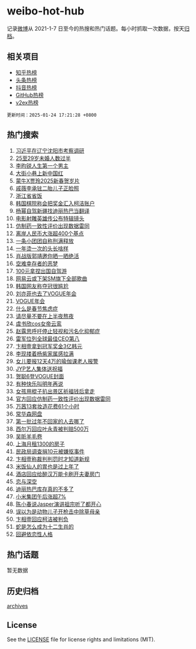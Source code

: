 # weibo-hot-hub

记录[微博](https://www.weibo.com)从 2021-1-7 日至今的热搜和热门话题。每小时抓取一次数据，按天[归档](archives)。

## 相关项目

- [知乎热榜](https://github.com/snaildev/zhihu-hot-hub)
- [头条热榜](https://github.com/snaildev/toutiao-hot-hub)
- [抖音热榜](https://github.com/snaildev/douyin-hot-hub)
- [GitHub热榜](https://github.com/snaildev/github-hot-hub)
- [v2ex热榜](https://github.com/snaildev/v2ex-hot-hub)


`更新时间：2025-01-24 17:21:28 +0800`

## 热门搜索

1. [习近平在辽宁沈阳市考察调研](https://m.weibo.cn/search?containerid=100103type%3D1%26t%3D10%26q%3D%23%E4%B9%A0%E8%BF%91%E5%B9%B3%E5%9C%A8%E8%BE%BD%E5%AE%81%E6%B2%88%E9%98%B3%E5%B8%82%E8%80%83%E5%AF%9F%E8%B0%83%E7%A0%94%23&stream_entry_id=51&isnewpage=1&extparam=seat%3D1%26stream_entry_id%3D51%26c_type%3D51%26cate%3D10103%26pos%3D0%26dgr%3D0%26q%3D%2523%25E4%25B9%25A0%25E8%25BF%2591%25E5%25B9%25B3%25E5%259C%25A8%25E8%25BE%25BD%25E5%25AE%2581%25E6%25B2%2588%25E9%2598%25B3%25E5%25B8%2582%25E8%2580%2583%25E5%25AF%259F%25E8%25B0%2583%25E7%25A0%2594%2523%26filter_type%3Drealtimehot%26display_time%3D1737710486%26pre_seqid%3D17377104865520113696935)
1. [25至29岁未婚人数过半](https://m.weibo.cn/search?containerid=100103type%3D1%26t%3D10%26q%3D%2325%E8%87%B329%E5%B2%81%E6%9C%AA%E5%A9%9A%E4%BA%BA%E6%95%B0%E8%BF%87%E5%8D%8A%23&stream_entry_id=31&isnewpage=1&extparam=seat%3D1%26c_type%3D31%26band_rank%3D1%26pos%3D0%26dgr%3D0%26stream_entry_id%3D31%26realpos%3D1%26flag%3D1%26lcate%3D5001%26cate%3D5001%26q%3D%252325%25E8%2587%25B329%25E5%25B2%2581%25E6%259C%25AA%25E5%25A9%259A%25E4%25BA%25BA%25E6%2595%25B0%25E8%25BF%2587%25E5%258D%258A%2523%26filter_type%3Drealtimehot%26display_time%3D1737710486%26pre_seqid%3D17377104865520113696935)
1. [李昀锐人生第一个男主](https://m.weibo.cn/search?containerid=100103type%3D1%26t%3D10%26q%3D%23%E6%9D%8E%E6%98%80%E9%94%90%E4%BA%BA%E7%94%9F%E7%AC%AC%E4%B8%80%E4%B8%AA%E7%94%B7%E4%B8%BB%23&stream_entry_id=31&isnewpage=1&extparam=seat%3D1%26c_type%3D31%26band_rank%3D2%26pos%3D1%26dgr%3D0%26stream_entry_id%3D31%26realpos%3D2%26flag%3D1%26lcate%3D5001%26cate%3D5001%26q%3D%2523%25E6%259D%258E%25E6%2598%2580%25E9%2594%2590%25E4%25BA%25BA%25E7%2594%259F%25E7%25AC%25AC%25E4%25B8%2580%25E4%25B8%25AA%25E7%2594%25B7%25E4%25B8%25BB%2523%26filter_type%3Drealtimehot%26display_time%3D1737710486%26pre_seqid%3D17377104865520113696935)
1. [大街小巷上新中国红](https://m.weibo.cn/search?containerid=100103type%3D1%26t%3D10%26q%3D%23%E5%A4%A7%E8%A1%97%E5%B0%8F%E5%B7%B7%E4%B8%8A%E6%96%B0%E4%B8%AD%E5%9B%BD%E7%BA%A2%23&stream_entry_id=31&isnewpage=1&extparam=seat%3D1%26c_type%3D31%26band_rank%3D3%26pos%3D2%26dgr%3D0%26stream_entry_id%3D31%26realpos%3D3%26flag%3D1%26lcate%3D5001%26cate%3D5001%26q%3D%2523%25E5%25A4%25A7%25E8%25A1%2597%25E5%25B0%258F%25E5%25B7%25B7%25E4%25B8%258A%25E6%2596%25B0%25E4%25B8%25AD%25E5%259B%25BD%25E7%25BA%25A2%2523%26filter_type%3Drealtimehot%26display_time%3D1737710486%26pre_seqid%3D17377104865520113696935)
1. [蒙牛X贾玲2025新春贺岁片](https://m.weibo.cn/search?containerid=100103type%3D1%26t%3D10%26q%3D%23%E8%92%99%E7%89%9BX%E8%B4%BE%E7%8E%B22025%E6%96%B0%E6%98%A5%E8%B4%BA%E5%B2%81%E7%89%87%23&stream_entry_id=31&isnewpage=1&extparam=seat%3D1%26c_type%3D31%26topic_ad%3D1%26band_rank%3D4%26pos%3D3%26dgr%3D0%26is_ad_pos%3D1%26stream_entry_id%3D31%26filter_type%3Drealtimehot%26q%3D%2523%25E8%2592%2599%25E7%2589%259BX%25E8%25B4%25BE%25E7%258E%25B22025%25E6%2596%25B0%25E6%2598%25A5%25E8%25B4%25BA%25E5%25B2%2581%25E7%2589%2587%2523%26cate%3D5001%26adid%3D273706%26lcate%3D5001%26display_time%3D1737710486%26pre_seqid%3D17377104865520113696935)
1. [戚薇李承铉二胎儿子正脸照](https://m.weibo.cn/search?containerid=100103type%3D1%26t%3D10%26q%3D%23%E6%88%9A%E8%96%87%E6%9D%8E%E6%89%BF%E9%93%89%E4%BA%8C%E8%83%8E%E5%84%BF%E5%AD%90%E6%AD%A3%E8%84%B8%E7%85%A7%23&stream_entry_id=31&isnewpage=1&extparam=seat%3D1%26c_type%3D31%26band_rank%3D4%26pos%3D4%26dgr%3D0%26stream_entry_id%3D31%26realpos%3D4%26flag%3D2%26lcate%3D5001%26cate%3D5001%26q%3D%2523%25E6%2588%259A%25E8%2596%2587%25E6%259D%258E%25E6%2589%25BF%25E9%2593%2589%25E4%25BA%258C%25E8%2583%258E%25E5%2584%25BF%25E5%25AD%2590%25E6%25AD%25A3%25E8%2584%25B8%25E7%2585%25A7%2523%26filter_type%3Drealtimehot%26display_time%3D1737710486%26pre_seqid%3D17377104865520113696935)
1. [浙江省省饭](https://m.weibo.cn/search?containerid=100103type%3D1%26t%3D10%26q%3D%E6%B5%99%E6%B1%9F%E7%9C%81%E7%9C%81%E9%A5%AD&stream_entry_id=31&isnewpage=1&extparam=seat%3D1%26c_type%3D31%26band_rank%3D5%26pos%3D5%26dgr%3D0%26stream_entry_id%3D31%26realpos%3D5%26flag%3D1%26lcate%3D5001%26cate%3D5001%26q%3D%25E6%25B5%2599%25E6%25B1%259F%25E7%259C%2581%25E7%259C%2581%25E9%25A5%25AD%26filter_type%3Drealtimehot%26display_time%3D1737710486%26pre_seqid%3D17377104865520113696935)
1. [韩国棋院称会把奖金汇入柯洁账户](https://m.weibo.cn/search?containerid=100103type%3D1%26t%3D10%26q%3D%23%E9%9F%A9%E5%9B%BD%E6%A3%8B%E9%99%A2%E7%A7%B0%E4%BC%9A%E6%8A%8A%E5%A5%96%E9%87%91%E6%B1%87%E5%85%A5%E6%9F%AF%E6%B4%81%E8%B4%A6%E6%88%B7%23&stream_entry_id=31&isnewpage=1&extparam=seat%3D1%26c_type%3D31%26band_rank%3D6%26pos%3D6%26dgr%3D0%26stream_entry_id%3D31%26realpos%3D6%26flag%3D1%26lcate%3D5001%26cate%3D5001%26q%3D%2523%25E9%259F%25A9%25E5%259B%25BD%25E6%25A3%258B%25E9%2599%25A2%25E7%25A7%25B0%25E4%25BC%259A%25E6%258A%258A%25E5%25A5%2596%25E9%2587%2591%25E6%25B1%2587%25E5%2585%25A5%25E6%259F%25AF%25E6%25B4%2581%25E8%25B4%25A6%25E6%2588%25B7%2523%26filter_type%3Drealtimehot%26display_time%3D1737710486%26pre_seqid%3D17377104865520113696935)
1. [杨幂自驾新疆找迪丽热巴当翻译](https://m.weibo.cn/search?containerid=100103type%3D1%26t%3D10%26q%3D%E6%9D%A8%E5%B9%82%E8%87%AA%E9%A9%BE%E6%96%B0%E7%96%86%E6%89%BE%E8%BF%AA%E4%B8%BD%E7%83%AD%E5%B7%B4%E5%BD%93%E7%BF%BB%E8%AF%91&stream_entry_id=31&isnewpage=1&extparam=seat%3D1%26c_type%3D31%26band_rank%3D7%26pos%3D7%26dgr%3D0%26stream_entry_id%3D31%26realpos%3D7%26flag%3D2%26lcate%3D5001%26cate%3D5001%26q%3D%25E6%259D%25A8%25E5%25B9%2582%25E8%2587%25AA%25E9%25A9%25BE%25E6%2596%25B0%25E7%2596%2586%25E6%2589%25BE%25E8%25BF%25AA%25E4%25B8%25BD%25E7%2583%25AD%25E5%25B7%25B4%25E5%25BD%2593%25E7%25BF%25BB%25E8%25AF%2591%26filter_type%3Drealtimehot%26display_time%3D1737710486%26pre_seqid%3D17377104865520113696935)
1. [电影射雕英雄传公布特辑镜头](https://m.weibo.cn/search?containerid=100103type%3D1%26t%3D10%26q%3D%23%E7%94%B5%E5%BD%B1%E5%B0%84%E9%9B%95%E8%8B%B1%E9%9B%84%E4%BC%A0%E5%85%AC%E5%B8%83%E7%89%B9%E8%BE%91%E9%95%9C%E5%A4%B4%23&stream_entry_id=31&isnewpage=1&extparam=seat%3D1%26c_type%3D31%26band_rank%3D8%26pos%3D8%26dgr%3D0%26stream_entry_id%3D31%26realpos%3D8%26flag%3D1%26lcate%3D5001%26cate%3D5001%26q%3D%2523%25E7%2594%25B5%25E5%25BD%25B1%25E5%25B0%2584%25E9%259B%2595%25E8%258B%25B1%25E9%259B%2584%25E4%25BC%25A0%25E5%2585%25AC%25E5%25B8%2583%25E7%2589%25B9%25E8%25BE%2591%25E9%2595%259C%25E5%25A4%25B4%2523%26filter_type%3Drealtimehot%26display_time%3D1737710486%26pre_seqid%3D17377104865520113696935)
1. [仿制药一致性评价出现数据雷同](https://m.weibo.cn/search?containerid=100103type%3D1%26t%3D10%26q%3D%23%E4%BB%BF%E5%88%B6%E8%8D%AF%E4%B8%80%E8%87%B4%E6%80%A7%E8%AF%84%E4%BB%B7%E5%87%BA%E7%8E%B0%E6%95%B0%E6%8D%AE%E9%9B%B7%E5%90%8C%23&stream_entry_id=31&isnewpage=1&extparam=seat%3D1%26c_type%3D31%26band_rank%3D9%26pos%3D9%26dgr%3D0%26stream_entry_id%3D31%26realpos%3D9%26flag%3D1%26lcate%3D5001%26cate%3D5001%26q%3D%2523%25E4%25BB%25BF%25E5%2588%25B6%25E8%258D%25AF%25E4%25B8%2580%25E8%2587%25B4%25E6%2580%25A7%25E8%25AF%2584%25E4%25BB%25B7%25E5%2587%25BA%25E7%258E%25B0%25E6%2595%25B0%25E6%258D%25AE%25E9%259B%25B7%25E5%2590%258C%2523%26filter_type%3Drealtimehot%26display_time%3D1737710486%26pre_seqid%3D17377104865520113696935)
1. [离岸人民币大涨超400个基点](https://m.weibo.cn/search?containerid=100103type%3D1%26t%3D10%26q%3D%23%E7%A6%BB%E5%B2%B8%E4%BA%BA%E6%B0%91%E5%B8%81%E5%A4%A7%E6%B6%A8%E8%B6%85400%E4%B8%AA%E5%9F%BA%E7%82%B9%23&stream_entry_id=31&isnewpage=1&extparam=seat%3D1%26c_type%3D31%26band_rank%3D10%26pos%3D10%26dgr%3D0%26stream_entry_id%3D31%26realpos%3D10%26flag%3D1%26lcate%3D5001%26cate%3D5001%26q%3D%2523%25E7%25A6%25BB%25E5%25B2%25B8%25E4%25BA%25BA%25E6%25B0%2591%25E5%25B8%2581%25E5%25A4%25A7%25E6%25B6%25A8%25E8%25B6%2585400%25E4%25B8%25AA%25E5%259F%25BA%25E7%2582%25B9%2523%26filter_type%3Drealtimehot%26display_time%3D1737710486%26pre_seqid%3D17377104865520113696935)
1. [一条小团团自称刑满释放](https://m.weibo.cn/search?containerid=100103type%3D1%26t%3D10%26q%3D%23%E4%B8%80%E6%9D%A1%E5%B0%8F%E5%9B%A2%E5%9B%A2%E8%87%AA%E7%A7%B0%E5%88%91%E6%BB%A1%E9%87%8A%E6%94%BE%23&stream_entry_id=31&isnewpage=1&extparam=seat%3D1%26c_type%3D31%26band_rank%3D11%26pos%3D11%26dgr%3D0%26stream_entry_id%3D31%26realpos%3D11%26flag%3D1%26lcate%3D5001%26cate%3D5001%26q%3D%2523%25E4%25B8%2580%25E6%259D%25A1%25E5%25B0%258F%25E5%259B%25A2%25E5%259B%25A2%25E8%2587%25AA%25E7%25A7%25B0%25E5%2588%2591%25E6%25BB%25A1%25E9%2587%258A%25E6%2594%25BE%2523%26filter_type%3Drealtimehot%26display_time%3D1737710486%26pre_seqid%3D17377104865520113696935)
1. [一年烫一次的头长啥样](https://m.weibo.cn/search?containerid=100103type%3D1%26t%3D10%26q%3D%E4%B8%80%E5%B9%B4%E7%83%AB%E4%B8%80%E6%AC%A1%E7%9A%84%E5%A4%B4%E9%95%BF%E5%95%A5%E6%A0%B7&stream_entry_id=31&isnewpage=1&extparam=seat%3D1%26c_type%3D31%26band_rank%3D12%26pos%3D12%26dgr%3D0%26stream_entry_id%3D31%26realpos%3D12%26flag%3D0%26lcate%3D5001%26cate%3D5001%26q%3D%25E4%25B8%2580%25E5%25B9%25B4%25E7%2583%25AB%25E4%25B8%2580%25E6%25AC%25A1%25E7%259A%2584%25E5%25A4%25B4%25E9%2595%25BF%25E5%2595%25A5%25E6%25A0%25B7%26filter_type%3Drealtimehot%26display_time%3D1737710486%26pre_seqid%3D17377104865520113696935)
1. [肖战版郭靖邀你晒一晒绝活](https://m.weibo.cn/search?containerid=100103type%3D1%26t%3D10%26q%3D%23%E8%82%96%E6%88%98%E7%89%88%E9%83%AD%E9%9D%96%E9%82%80%E4%BD%A0%E6%99%92%E4%B8%80%E6%99%92%E7%BB%9D%E6%B4%BB%23&stream_entry_id=31&isnewpage=1&extparam=seat%3D1%26c_type%3D31%26band_rank%3D13%26pos%3D13%26dgr%3D0%26stream_entry_id%3D31%26realpos%3D13%26flag%3D1%26lcate%3D5001%26cate%3D5001%26q%3D%2523%25E8%2582%2596%25E6%2588%2598%25E7%2589%2588%25E9%2583%25AD%25E9%259D%2596%25E9%2582%2580%25E4%25BD%25A0%25E6%2599%2592%25E4%25B8%2580%25E6%2599%2592%25E7%25BB%259D%25E6%25B4%25BB%2523%26filter_type%3Drealtimehot%26display_time%3D1737710486%26pre_seqid%3D17377104865520113696935)
1. [空难幸存者的恶梦](https://m.weibo.cn/search?containerid=100103type%3D1%26t%3D10%26q%3D%23%E7%A9%BA%E9%9A%BE%E5%B9%B8%E5%AD%98%E8%80%85%E7%9A%84%E6%81%B6%E6%A2%A6%23&stream_entry_id=31&isnewpage=1&extparam=seat%3D1%26c_type%3D31%26band_rank%3D14%26pos%3D14%26dgr%3D0%26stream_entry_id%3D31%26realpos%3D14%26flag%3D1%26lcate%3D5001%26cate%3D5001%26q%3D%2523%25E7%25A9%25BA%25E9%259A%25BE%25E5%25B9%25B8%25E5%25AD%2598%25E8%2580%2585%25E7%259A%2584%25E6%2581%25B6%25E6%25A2%25A6%2523%26filter_type%3Drealtimehot%26display_time%3D1737710486%26pre_seqid%3D17377104865520113696935)
1. [100元拿捏出国自驾游](https://m.weibo.cn/search?containerid=100103type%3D1%26t%3D10%26q%3D%23100%E5%85%83%E6%8B%BF%E6%8D%8F%E5%87%BA%E5%9B%BD%E8%87%AA%E9%A9%BE%E6%B8%B8%23&stream_entry_id=31&isnewpage=1&extparam=seat%3D1%26c_type%3D31%26band_rank%3D15%26pos%3D15%26dgr%3D0%26stream_entry_id%3D31%26realpos%3D15%26lcate%3D5001%26flag%3D1%26adid%3D274563%26cate%3D5001%26q%3D%2523100%25E5%2585%2583%25E6%258B%25BF%25E6%258D%258F%25E5%2587%25BA%25E5%259B%25BD%25E8%2587%25AA%25E9%25A9%25BE%25E6%25B8%25B8%2523%26filter_type%3Drealtimehot%26display_time%3D1737710486%26pre_seqid%3D17377104865520113696935)
1. [网易云或下架SM旗下全部歌曲](https://m.weibo.cn/search?containerid=100103type%3D1%26t%3D10%26q%3D%23%E7%BD%91%E6%98%93%E4%BA%91%E6%88%96%E4%B8%8B%E6%9E%B6SM%E6%97%97%E4%B8%8B%E5%85%A8%E9%83%A8%E6%AD%8C%E6%9B%B2%23&stream_entry_id=31&isnewpage=1&extparam=seat%3D1%26c_type%3D31%26band_rank%3D16%26pos%3D16%26dgr%3D0%26stream_entry_id%3D31%26realpos%3D16%26flag%3D0%26lcate%3D5001%26cate%3D5001%26q%3D%2523%25E7%25BD%2591%25E6%2598%2593%25E4%25BA%2591%25E6%2588%2596%25E4%25B8%258B%25E6%259E%25B6SM%25E6%2597%2597%25E4%25B8%258B%25E5%2585%25A8%25E9%2583%25A8%25E6%25AD%258C%25E6%259B%25B2%2523%26filter_type%3Drealtimehot%26display_time%3D1737710486%26pre_seqid%3D17377104865520113696935)
1. [韩国网友称夺冠很尴尬](https://m.weibo.cn/search?containerid=100103type%3D1%26t%3D10%26q%3D%23%E9%9F%A9%E5%9B%BD%E7%BD%91%E5%8F%8B%E7%A7%B0%E5%A4%BA%E5%86%A0%E5%BE%88%E5%B0%B4%E5%B0%AC%23&stream_entry_id=31&isnewpage=1&extparam=seat%3D1%26c_type%3D31%26band_rank%3D17%26pos%3D17%26dgr%3D0%26stream_entry_id%3D31%26realpos%3D17%26flag%3D0%26lcate%3D5001%26cate%3D5001%26q%3D%2523%25E9%259F%25A9%25E5%259B%25BD%25E7%25BD%2591%25E5%258F%258B%25E7%25A7%25B0%25E5%25A4%25BA%25E5%2586%25A0%25E5%25BE%2588%25E5%25B0%25B4%25E5%25B0%25AC%2523%26filter_type%3Drealtimehot%26display_time%3D1737710486%26pre_seqid%3D17377104865520113696935)
1. [刘亦菲也去了VOGUE年会](https://m.weibo.cn/search?containerid=100103type%3D1%26t%3D10%26q%3D%23%E5%88%98%E4%BA%A6%E8%8F%B2%E4%B9%9F%E5%8E%BB%E4%BA%86VOGUE%E5%B9%B4%E4%BC%9A%23&stream_entry_id=31&isnewpage=1&extparam=seat%3D1%26c_type%3D31%26band_rank%3D18%26pos%3D18%26dgr%3D0%26stream_entry_id%3D31%26realpos%3D18%26flag%3D1%26lcate%3D5001%26cate%3D5001%26q%3D%2523%25E5%2588%2598%25E4%25BA%25A6%25E8%258F%25B2%25E4%25B9%259F%25E5%258E%25BB%25E4%25BA%2586VOGUE%25E5%25B9%25B4%25E4%25BC%259A%2523%26filter_type%3Drealtimehot%26display_time%3D1737710486%26pre_seqid%3D17377104865520113696935)
1. [VOGUE年会](https://m.weibo.cn/search?containerid=100103type%3D1%26t%3D10%26q%3D%23VOGUE%E5%B9%B4%E4%BC%9A%23&stream_entry_id=31&isnewpage=1&extparam=seat%3D1%26c_type%3D31%26band_rank%3D19%26pos%3D19%26dgr%3D0%26stream_entry_id%3D31%26realpos%3D19%26flag%3D1%26lcate%3D5001%26cate%3D5001%26q%3D%2523VOGUE%25E5%25B9%25B4%25E4%25BC%259A%2523%26filter_type%3Drealtimehot%26display_time%3D1737710486%26pre_seqid%3D17377104865520113696935)
1. [什么是春节焦虑症](https://m.weibo.cn/search?containerid=100103type%3D1%26t%3D10%26q%3D%23%E4%BB%80%E4%B9%88%E6%98%AF%E6%98%A5%E8%8A%82%E7%84%A6%E8%99%91%E7%97%87%23&stream_entry_id=31&isnewpage=1&extparam=seat%3D1%26c_type%3D31%26band_rank%3D20%26pos%3D20%26dgr%3D0%26stream_entry_id%3D31%26realpos%3D20%26flag%3D1%26lcate%3D5001%26cate%3D5001%26q%3D%2523%25E4%25BB%2580%25E4%25B9%2588%25E6%2598%25AF%25E6%2598%25A5%25E8%258A%2582%25E7%2584%25A6%25E8%2599%2591%25E7%2597%2587%2523%26filter_type%3Drealtimehot%26display_time%3D1737710486%26pre_seqid%3D17377104865520113696935)
1. [请尽量不要在上半夜熬夜](https://m.weibo.cn/search?containerid=100103type%3D1%26t%3D10%26q%3D%23%E8%AF%B7%E5%B0%BD%E9%87%8F%E4%B8%8D%E8%A6%81%E5%9C%A8%E4%B8%8A%E5%8D%8A%E5%A4%9C%E7%86%AC%E5%A4%9C%23&stream_entry_id=31&isnewpage=1&extparam=seat%3D1%26c_type%3D31%26band_rank%3D21%26pos%3D21%26dgr%3D0%26stream_entry_id%3D31%26realpos%3D21%26flag%3D1%26lcate%3D5001%26cate%3D5001%26q%3D%2523%25E8%25AF%25B7%25E5%25B0%25BD%25E9%2587%258F%25E4%25B8%258D%25E8%25A6%2581%25E5%259C%25A8%25E4%25B8%258A%25E5%258D%258A%25E5%25A4%259C%25E7%2586%25AC%25E5%25A4%259C%2523%26filter_type%3Drealtimehot%26display_time%3D1737710486%26pre_seqid%3D17377104865520113696935)
1. [虞书欣cos女帝云鸾](https://m.weibo.cn/search?containerid=100103type%3D1%26t%3D10%26q%3D%23%E8%99%9E%E4%B9%A6%E6%AC%A3cos%E5%A5%B3%E5%B8%9D%E4%BA%91%E9%B8%BE%23&stream_entry_id=31&isnewpage=1&extparam=seat%3D1%26c_type%3D31%26band_rank%3D22%26pos%3D22%26dgr%3D0%26stream_entry_id%3D31%26realpos%3D22%26flag%3D0%26lcate%3D5001%26cate%3D5001%26q%3D%2523%25E8%2599%259E%25E4%25B9%25A6%25E6%25AC%25A3cos%25E5%25A5%25B3%25E5%25B8%259D%25E4%25BA%2591%25E9%25B8%25BE%2523%26filter_type%3Drealtimehot%26display_time%3D1737710486%26pre_seqid%3D17377104865520113696935)
1. [赵露思呼吁停止轻视和污名化抑郁症](https://m.weibo.cn/search?containerid=100103type%3D1%26t%3D10%26q%3D%23%E8%B5%B5%E9%9C%B2%E6%80%9D%E5%91%BC%E5%90%81%E5%81%9C%E6%AD%A2%E8%BD%BB%E8%A7%86%E5%92%8C%E6%B1%A1%E5%90%8D%E5%8C%96%E6%8A%91%E9%83%81%E7%97%87%23&stream_entry_id=31&isnewpage=1&extparam=seat%3D1%26c_type%3D31%26band_rank%3D23%26pos%3D23%26dgr%3D0%26stream_entry_id%3D31%26realpos%3D23%26flag%3D1%26lcate%3D5001%26cate%3D5001%26q%3D%2523%25E8%25B5%25B5%25E9%259C%25B2%25E6%2580%259D%25E5%2591%25BC%25E5%2590%2581%25E5%2581%259C%25E6%25AD%25A2%25E8%25BD%25BB%25E8%25A7%2586%25E5%2592%258C%25E6%25B1%25A1%25E5%2590%258D%25E5%258C%2596%25E6%258A%2591%25E9%2583%2581%25E7%2597%2587%2523%26filter_type%3Drealtimehot%26display_time%3D1737710486%26pre_seqid%3D17377104865520113696935)
1. [雷军位列全球最佳CEO第八](https://m.weibo.cn/search?containerid=100103type%3D1%26t%3D10%26q%3D%23%E9%9B%B7%E5%86%9B%E4%BD%8D%E5%88%97%E5%85%A8%E7%90%83%E6%9C%80%E4%BD%B3CEO%E7%AC%AC%E5%85%AB%23&stream_entry_id=31&isnewpage=1&extparam=seat%3D1%26c_type%3D31%26band_rank%3D24%26pos%3D24%26dgr%3D0%26stream_entry_id%3D31%26realpos%3D24%26flag%3D1%26lcate%3D5001%26cate%3D5001%26q%3D%2523%25E9%259B%25B7%25E5%2586%259B%25E4%25BD%258D%25E5%2588%2597%25E5%2585%25A8%25E7%2590%2583%25E6%259C%2580%25E4%25BD%25B3CEO%25E7%25AC%25AC%25E5%2585%25AB%2523%26filter_type%3Drealtimehot%26display_time%3D1737710486%26pre_seqid%3D17377104865520113696935)
1. [卞相壹拿到冠军奖金3亿韩元](https://m.weibo.cn/search?containerid=100103type%3D1%26t%3D10%26q%3D%23%E5%8D%9E%E7%9B%B8%E5%A3%B9%E6%8B%BF%E5%88%B0%E5%86%A0%E5%86%9B%E5%A5%96%E9%87%913%E4%BA%BF%E9%9F%A9%E5%85%83%23&stream_entry_id=31&isnewpage=1&extparam=seat%3D1%26c_type%3D31%26band_rank%3D25%26pos%3D25%26dgr%3D0%26stream_entry_id%3D31%26realpos%3D25%26flag%3D1%26lcate%3D5001%26cate%3D5001%26q%3D%2523%25E5%258D%259E%25E7%259B%25B8%25E5%25A3%25B9%25E6%258B%25BF%25E5%2588%25B0%25E5%2586%25A0%25E5%2586%259B%25E5%25A5%2596%25E9%2587%25913%25E4%25BA%25BF%25E9%259F%25A9%25E5%2585%2583%2523%26filter_type%3Drealtimehot%26display_time%3D1737710486%26pre_seqid%3D17377104865520113696935)
1. [李现搂着杨紫家属感拉满](https://m.weibo.cn/search?containerid=100103type%3D1%26t%3D10%26q%3D%23%E6%9D%8E%E7%8E%B0%E6%90%82%E7%9D%80%E6%9D%A8%E7%B4%AB%E5%AE%B6%E5%B1%9E%E6%84%9F%E6%8B%89%E6%BB%A1%23&stream_entry_id=31&isnewpage=1&extparam=seat%3D1%26c_type%3D31%26band_rank%3D26%26pos%3D26%26dgr%3D0%26stream_entry_id%3D31%26realpos%3D26%26flag%3D1%26lcate%3D5001%26cate%3D5001%26q%3D%2523%25E6%259D%258E%25E7%258E%25B0%25E6%2590%2582%25E7%259D%2580%25E6%259D%25A8%25E7%25B4%25AB%25E5%25AE%25B6%25E5%25B1%259E%25E6%2584%259F%25E6%258B%2589%25E6%25BB%25A1%2523%26filter_type%3Drealtimehot%26display_time%3D1737710486%26pre_seqid%3D17377104865520113696935)
1. [女儿要报12天4万的瑜伽课老人报警](https://m.weibo.cn/search?containerid=100103type%3D1%26t%3D10%26q%3D%23%E5%A5%B3%E5%84%BF%E8%A6%81%E6%8A%A512%E5%A4%A94%E4%B8%87%E7%9A%84%E7%91%9C%E4%BC%BD%E8%AF%BE%E8%80%81%E4%BA%BA%E6%8A%A5%E8%AD%A6%23&stream_entry_id=31&isnewpage=1&extparam=seat%3D1%26c_type%3D31%26band_rank%3D27%26pos%3D27%26dgr%3D0%26stream_entry_id%3D31%26realpos%3D27%26flag%3D0%26lcate%3D5001%26cate%3D5001%26q%3D%2523%25E5%25A5%25B3%25E5%2584%25BF%25E8%25A6%2581%25E6%258A%25A512%25E5%25A4%25A94%25E4%25B8%2587%25E7%259A%2584%25E7%2591%259C%25E4%25BC%25BD%25E8%25AF%25BE%25E8%2580%2581%25E4%25BA%25BA%25E6%258A%25A5%25E8%25AD%25A6%2523%26filter_type%3Drealtimehot%26display_time%3D1737710486%26pre_seqid%3D17377104865520113696935)
1. [JYP艺人集体送祝福](https://m.weibo.cn/search?containerid=100103type%3D1%26t%3D10%26q%3D%23JYP%E8%89%BA%E4%BA%BA%E9%9B%86%E4%BD%93%E9%80%81%E7%A5%9D%E7%A6%8F%23&stream_entry_id=31&isnewpage=1&extparam=seat%3D1%26c_type%3D31%26band_rank%3D28%26pos%3D28%26dgr%3D0%26stream_entry_id%3D31%26realpos%3D28%26flag%3D1%26lcate%3D5001%26cate%3D5001%26q%3D%2523JYP%25E8%2589%25BA%25E4%25BA%25BA%25E9%259B%2586%25E4%25BD%2593%25E9%2580%2581%25E7%25A5%259D%25E7%25A6%258F%2523%26filter_type%3Drealtimehot%26display_time%3D1737710486%26pre_seqid%3D17377104865520113696935)
1. [贺聪6登VOGUE封面](https://m.weibo.cn/search?containerid=100103type%3D1%26t%3D10%26q%3D%23%E8%B4%BA%E8%81%AA6%E7%99%BBVOGUE%E5%B0%81%E9%9D%A2%23&stream_entry_id=31&isnewpage=1&extparam=seat%3D1%26c_type%3D31%26band_rank%3D29%26pos%3D29%26dgr%3D0%26stream_entry_id%3D31%26realpos%3D29%26flag%3D1%26lcate%3D5001%26cate%3D5001%26q%3D%2523%25E8%25B4%25BA%25E8%2581%25AA6%25E7%2599%25BBVOGUE%25E5%25B0%2581%25E9%259D%25A2%2523%26filter_type%3Drealtimehot%26display_time%3D1737710486%26pre_seqid%3D17377104865520113696935)
1. [有种快乐叫明年再说](https://m.weibo.cn/search?containerid=100103type%3D1%26t%3D10%26q%3D%23%E6%9C%89%E7%A7%8D%E5%BF%AB%E4%B9%90%E5%8F%AB%E6%98%8E%E5%B9%B4%E5%86%8D%E8%AF%B4%23&stream_entry_id=31&isnewpage=1&extparam=seat%3D1%26c_type%3D31%26band_rank%3D30%26pos%3D30%26dgr%3D0%26stream_entry_id%3D31%26realpos%3D30%26lcate%3D5001%26flag%3D1%26adid%3D274087%26cate%3D5001%26q%3D%2523%25E6%259C%2589%25E7%25A7%258D%25E5%25BF%25AB%25E4%25B9%2590%25E5%258F%25AB%25E6%2598%258E%25E5%25B9%25B4%25E5%2586%258D%25E8%25AF%25B4%2523%26filter_type%3Drealtimehot%26display_time%3D1737710486%26pre_seqid%3D17377104865520113696935)
1. [女孩用棍子扒出景区祈福钱后拿走](https://m.weibo.cn/search?containerid=100103type%3D1%26t%3D10%26q%3D%23%E5%A5%B3%E5%AD%A9%E7%94%A8%E6%A3%8D%E5%AD%90%E6%89%92%E5%87%BA%E6%99%AF%E5%8C%BA%E7%A5%88%E7%A6%8F%E9%92%B1%E5%90%8E%E6%8B%BF%E8%B5%B0%23&stream_entry_id=31&isnewpage=1&extparam=seat%3D1%26c_type%3D31%26band_rank%3D31%26pos%3D31%26dgr%3D0%26stream_entry_id%3D31%26realpos%3D31%26flag%3D0%26lcate%3D5001%26cate%3D5001%26q%3D%2523%25E5%25A5%25B3%25E5%25AD%25A9%25E7%2594%25A8%25E6%25A3%258D%25E5%25AD%2590%25E6%2589%2592%25E5%2587%25BA%25E6%2599%25AF%25E5%258C%25BA%25E7%25A5%2588%25E7%25A6%258F%25E9%2592%25B1%25E5%2590%258E%25E6%258B%25BF%25E8%25B5%25B0%2523%26filter_type%3Drealtimehot%26display_time%3D1737710486%26pre_seqid%3D17377104865520113696935)
1. [官方回应仿制药一致性评价出现数据雷同](https://m.weibo.cn/search?containerid=100103type%3D1%26t%3D10%26q%3D%23%E5%AE%98%E6%96%B9%E5%9B%9E%E5%BA%94%E4%BB%BF%E5%88%B6%E8%8D%AF%E4%B8%80%E8%87%B4%E6%80%A7%E8%AF%84%E4%BB%B7%E5%87%BA%E7%8E%B0%E6%95%B0%E6%8D%AE%E9%9B%B7%E5%90%8C%23&stream_entry_id=31&isnewpage=1&extparam=seat%3D1%26c_type%3D31%26band_rank%3D32%26pos%3D32%26dgr%3D0%26stream_entry_id%3D31%26realpos%3D32%26flag%3D1%26lcate%3D5001%26cate%3D5001%26q%3D%2523%25E5%25AE%2598%25E6%2596%25B9%25E5%259B%259E%25E5%25BA%2594%25E4%25BB%25BF%25E5%2588%25B6%25E8%258D%25AF%25E4%25B8%2580%25E8%2587%25B4%25E6%2580%25A7%25E8%25AF%2584%25E4%25BB%25B7%25E5%2587%25BA%25E7%258E%25B0%25E6%2595%25B0%25E6%258D%25AE%25E9%259B%25B7%25E5%2590%258C%2523%26filter_type%3Drealtimehot%26display_time%3D1737710486%26pre_seqid%3D17377104865520113696935)
1. [万茜13套妆造花费61个小时](https://m.weibo.cn/search?containerid=100103type%3D1%26t%3D10%26q%3D%23%E4%B8%87%E8%8C%9C13%E5%A5%97%E5%A6%86%E9%80%A0%E8%8A%B1%E8%B4%B961%E4%B8%AA%E5%B0%8F%E6%97%B6%23&stream_entry_id=31&isnewpage=1&extparam=seat%3D1%26c_type%3D31%26band_rank%3D33%26pos%3D33%26dgr%3D0%26stream_entry_id%3D31%26realpos%3D33%26flag%3D1%26lcate%3D5001%26cate%3D5001%26q%3D%2523%25E4%25B8%2587%25E8%258C%259C13%25E5%25A5%2597%25E5%25A6%2586%25E9%2580%25A0%25E8%258A%25B1%25E8%25B4%25B961%25E4%25B8%25AA%25E5%25B0%258F%25E6%2597%25B6%2523%26filter_type%3Drealtimehot%26display_time%3D1737710486%26pre_seqid%3D17377104865520113696935)
1. [常华森网盘](https://m.weibo.cn/search?containerid=100103type%3D1%26t%3D10%26q%3D%E5%B8%B8%E5%8D%8E%E6%A3%AE%E7%BD%91%E7%9B%98&stream_entry_id=31&isnewpage=1&extparam=seat%3D1%26c_type%3D31%26band_rank%3D34%26pos%3D34%26dgr%3D0%26stream_entry_id%3D31%26realpos%3D34%26flag%3D0%26lcate%3D5001%26cate%3D5001%26q%3D%25E5%25B8%25B8%25E5%258D%258E%25E6%25A3%25AE%25E7%25BD%2591%25E7%259B%2598%26filter_type%3Drealtimehot%26display_time%3D1737710486%26pre_seqid%3D17377104865520113696935)
1. [第一批过年不回家的人去哪了](https://m.weibo.cn/search?containerid=100103type%3D1%26t%3D10%26q%3D%23%E7%AC%AC%E4%B8%80%E6%89%B9%E8%BF%87%E5%B9%B4%E4%B8%8D%E5%9B%9E%E5%AE%B6%E7%9A%84%E4%BA%BA%E5%8E%BB%E5%93%AA%E4%BA%86%23&stream_entry_id=31&isnewpage=1&extparam=seat%3D1%26c_type%3D31%26band_rank%3D35%26pos%3D35%26dgr%3D0%26stream_entry_id%3D31%26realpos%3D35%26flag%3D1%26lcate%3D5001%26cate%3D5001%26q%3D%2523%25E7%25AC%25AC%25E4%25B8%2580%25E6%2589%25B9%25E8%25BF%2587%25E5%25B9%25B4%25E4%25B8%258D%25E5%259B%259E%25E5%25AE%25B6%25E7%259A%2584%25E4%25BA%25BA%25E5%258E%25BB%25E5%2593%25AA%25E4%25BA%2586%2523%26filter_type%3Drealtimehot%26display_time%3D1737710486%26pre_seqid%3D17377104865520113696935)
1. [西尔万回应叶永青被判赔500万](https://m.weibo.cn/search?containerid=100103type%3D1%26t%3D10%26q%3D%23%E8%A5%BF%E5%B0%94%E4%B8%87%E5%9B%9E%E5%BA%94%E5%8F%B6%E6%B0%B8%E9%9D%92%E8%A2%AB%E5%88%A4%E8%B5%94500%E4%B8%87%23&stream_entry_id=31&isnewpage=1&extparam=seat%3D1%26c_type%3D31%26band_rank%3D36%26pos%3D36%26dgr%3D0%26stream_entry_id%3D31%26realpos%3D36%26flag%3D1%26lcate%3D5001%26cate%3D5001%26q%3D%2523%25E8%25A5%25BF%25E5%25B0%2594%25E4%25B8%2587%25E5%259B%259E%25E5%25BA%2594%25E5%258F%25B6%25E6%25B0%25B8%25E9%259D%2592%25E8%25A2%25AB%25E5%2588%25A4%25E8%25B5%2594500%25E4%25B8%2587%2523%26filter_type%3Drealtimehot%26display_time%3D1737710486%26pre_seqid%3D17377104865520113696935)
1. [吴昕羊毛卷](https://m.weibo.cn/search?containerid=100103type%3D1%26t%3D10%26q%3D%E5%90%B4%E6%98%95%E7%BE%8A%E6%AF%9B%E5%8D%B7&stream_entry_id=31&isnewpage=1&extparam=seat%3D1%26c_type%3D31%26band_rank%3D37%26pos%3D37%26dgr%3D0%26stream_entry_id%3D31%26realpos%3D37%26flag%3D1%26lcate%3D5001%26cate%3D5001%26q%3D%25E5%2590%25B4%25E6%2598%2595%25E7%25BE%258A%25E6%25AF%259B%25E5%258D%25B7%26filter_type%3Drealtimehot%26display_time%3D1737710486%26pre_seqid%3D17377104865520113696935)
1. [上海月租1300的房子](https://m.weibo.cn/search?containerid=100103type%3D1%26t%3D10%26q%3D%E4%B8%8A%E6%B5%B7%E6%9C%88%E7%A7%9F1300%E7%9A%84%E6%88%BF%E5%AD%90&stream_entry_id=31&isnewpage=1&extparam=seat%3D1%26c_type%3D31%26band_rank%3D38%26pos%3D38%26dgr%3D0%26stream_entry_id%3D31%26realpos%3D38%26flag%3D1%26lcate%3D5001%26cate%3D5001%26q%3D%25E4%25B8%258A%25E6%25B5%25B7%25E6%259C%2588%25E7%25A7%259F1300%25E7%259A%2584%25E6%2588%25BF%25E5%25AD%2590%26filter_type%3Drealtimehot%26display_time%3D1737710486%26pre_seqid%3D17377104865520113696935)
1. [民政局调查捐10元被嫌抠事件](https://m.weibo.cn/search?containerid=100103type%3D1%26t%3D10%26q%3D%23%E6%B0%91%E6%94%BF%E5%B1%80%E8%B0%83%E6%9F%A5%E6%8D%9010%E5%85%83%E8%A2%AB%E5%AB%8C%E6%8A%A0%E4%BA%8B%E4%BB%B6%23&stream_entry_id=31&isnewpage=1&extparam=seat%3D1%26c_type%3D31%26band_rank%3D39%26pos%3D39%26dgr%3D0%26stream_entry_id%3D31%26realpos%3D39%26flag%3D0%26lcate%3D5001%26cate%3D5001%26q%3D%2523%25E6%25B0%2591%25E6%2594%25BF%25E5%25B1%2580%25E8%25B0%2583%25E6%259F%25A5%25E6%258D%259010%25E5%2585%2583%25E8%25A2%25AB%25E5%25AB%258C%25E6%258A%25A0%25E4%25BA%258B%25E4%25BB%25B6%2523%26filter_type%3Drealtimehot%26display_time%3D1737710486%26pre_seqid%3D17377104865520113696935)
1. [卞相壹称裁判判罚时才知道新规](https://m.weibo.cn/search?containerid=100103type%3D1%26t%3D10%26q%3D%23%E5%8D%9E%E7%9B%B8%E5%A3%B9%E7%A7%B0%E8%A3%81%E5%88%A4%E5%88%A4%E7%BD%9A%E6%97%B6%E6%89%8D%E7%9F%A5%E9%81%93%E6%96%B0%E8%A7%84%23&stream_entry_id=31&isnewpage=1&extparam=seat%3D1%26c_type%3D31%26band_rank%3D40%26pos%3D40%26dgr%3D0%26stream_entry_id%3D31%26realpos%3D40%26flag%3D0%26lcate%3D5001%26cate%3D5001%26q%3D%2523%25E5%258D%259E%25E7%259B%25B8%25E5%25A3%25B9%25E7%25A7%25B0%25E8%25A3%2581%25E5%2588%25A4%25E5%2588%25A4%25E7%25BD%259A%25E6%2597%25B6%25E6%2589%258D%25E7%259F%25A5%25E9%2581%2593%25E6%2596%25B0%25E8%25A7%2584%2523%26filter_type%3Drealtimehot%26display_time%3D1737710486%26pre_seqid%3D17377104865520113696935)
1. [米饭仙人的胃也是过上年了](https://m.weibo.cn/search?containerid=100103type%3D1%26t%3D10%26q%3D%E7%B1%B3%E9%A5%AD%E4%BB%99%E4%BA%BA%E7%9A%84%E8%83%83%E4%B9%9F%E6%98%AF%E8%BF%87%E4%B8%8A%E5%B9%B4%E4%BA%86&stream_entry_id=31&isnewpage=1&extparam=seat%3D1%26c_type%3D31%26band_rank%3D41%26pos%3D41%26dgr%3D0%26stream_entry_id%3D31%26realpos%3D41%26flag%3D0%26lcate%3D5001%26cate%3D5001%26q%3D%25E7%25B1%25B3%25E9%25A5%25AD%25E4%25BB%2599%25E4%25BA%25BA%25E7%259A%2584%25E8%2583%2583%25E4%25B9%259F%25E6%2598%25AF%25E8%25BF%2587%25E4%25B8%258A%25E5%25B9%25B4%25E4%25BA%2586%26filter_type%3Drealtimehot%26display_time%3D1737710486%26pre_seqid%3D17377104865520113696935)
1. [酒店回应给醉汉万能卡刷开夫妻房门](https://m.weibo.cn/search?containerid=100103type%3D1%26t%3D10%26q%3D%23%E9%85%92%E5%BA%97%E5%9B%9E%E5%BA%94%E7%BB%99%E9%86%89%E6%B1%89%E4%B8%87%E8%83%BD%E5%8D%A1%E5%88%B7%E5%BC%80%E5%A4%AB%E5%A6%BB%E6%88%BF%E9%97%A8%23&stream_entry_id=31&isnewpage=1&extparam=seat%3D1%26c_type%3D31%26band_rank%3D42%26pos%3D42%26dgr%3D0%26stream_entry_id%3D31%26realpos%3D42%26flag%3D1%26lcate%3D5001%26cate%3D5001%26q%3D%2523%25E9%2585%2592%25E5%25BA%2597%25E5%259B%259E%25E5%25BA%2594%25E7%25BB%2599%25E9%2586%2589%25E6%25B1%2589%25E4%25B8%2587%25E8%2583%25BD%25E5%258D%25A1%25E5%2588%25B7%25E5%25BC%2580%25E5%25A4%25AB%25E5%25A6%25BB%25E6%2588%25BF%25E9%2597%25A8%2523%26filter_type%3Drealtimehot%26display_time%3D1737710486%26pre_seqid%3D17377104865520113696935)
1. [恋与深空](https://m.weibo.cn/search?containerid=100103type%3D1%26t%3D10%26q%3D%E6%81%8B%E4%B8%8E%E6%B7%B1%E7%A9%BA&stream_entry_id=31&isnewpage=1&extparam=seat%3D1%26c_type%3D31%26band_rank%3D43%26pos%3D43%26dgr%3D0%26stream_entry_id%3D31%26realpos%3D43%26flag%3D1%26lcate%3D5001%26cate%3D5001%26q%3D%25E6%2581%258B%25E4%25B8%258E%25E6%25B7%25B1%25E7%25A9%25BA%26filter_type%3Drealtimehot%26display_time%3D1737710486%26pre_seqid%3D17377104865520113696935)
1. [迪丽热巴库存真的不多了](https://m.weibo.cn/search?containerid=100103type%3D1%26t%3D10%26q%3D%23%E8%BF%AA%E4%B8%BD%E7%83%AD%E5%B7%B4%E5%BA%93%E5%AD%98%E7%9C%9F%E7%9A%84%E4%B8%8D%E5%A4%9A%E4%BA%86%23&stream_entry_id=31&isnewpage=1&extparam=seat%3D1%26c_type%3D31%26band_rank%3D44%26pos%3D44%26dgr%3D0%26stream_entry_id%3D31%26realpos%3D44%26flag%3D0%26lcate%3D5001%26cate%3D5001%26q%3D%2523%25E8%25BF%25AA%25E4%25B8%25BD%25E7%2583%25AD%25E5%25B7%25B4%25E5%25BA%2593%25E5%25AD%2598%25E7%259C%259F%25E7%259A%2584%25E4%25B8%258D%25E5%25A4%259A%25E4%25BA%2586%2523%26filter_type%3Drealtimehot%26display_time%3D1737710486%26pre_seqid%3D17377104865520113696935)
1. [小米集团午后涨超7%](https://m.weibo.cn/search?containerid=100103type%3D1%26t%3D10%26q%3D%23%E5%B0%8F%E7%B1%B3%E9%9B%86%E5%9B%A2%E5%8D%88%E5%90%8E%E6%B6%A8%E8%B6%857%25%23&stream_entry_id=31&isnewpage=1&extparam=seat%3D1%26c_type%3D31%26band_rank%3D45%26pos%3D45%26dgr%3D0%26stream_entry_id%3D31%26realpos%3D45%26flag%3D1%26lcate%3D5001%26cate%3D5001%26q%3D%2523%25E5%25B0%258F%25E7%25B1%25B3%25E9%259B%2586%25E5%259B%25A2%25E5%258D%2588%25E5%2590%258E%25E6%25B6%25A8%25E8%25B6%25857%2525%2523%26filter_type%3Drealtimehot%26display_time%3D1737710486%26pre_seqid%3D17377104865520113696935)
1. [陈小春说Jasper演讲祖宗听了都开心](https://m.weibo.cn/search?containerid=100103type%3D1%26t%3D10%26q%3D%E9%99%88%E5%B0%8F%E6%98%A5%E8%AF%B4Jasper%E6%BC%94%E8%AE%B2%E7%A5%96%E5%AE%97%E5%90%AC%E4%BA%86%E9%83%BD%E5%BC%80%E5%BF%83&stream_entry_id=31&isnewpage=1&extparam=seat%3D1%26c_type%3D31%26band_rank%3D46%26pos%3D46%26dgr%3D0%26stream_entry_id%3D31%26realpos%3D46%26flag%3D0%26lcate%3D5001%26cate%3D5001%26q%3D%25E9%2599%2588%25E5%25B0%258F%25E6%2598%25A5%25E8%25AF%25B4Jasper%25E6%25BC%2594%25E8%25AE%25B2%25E7%25A5%2596%25E5%25AE%2597%25E5%2590%25AC%25E4%25BA%2586%25E9%2583%25BD%25E5%25BC%2580%25E5%25BF%2583%26filter_type%3Drealtimehot%26display_time%3D1737710486%26pre_seqid%3D17377104865520113696935)
1. [误以为是动物儿子开枪击中除草母亲](https://m.weibo.cn/search?containerid=100103type%3D1%26t%3D10%26q%3D%23%E8%AF%AF%E4%BB%A5%E4%B8%BA%E6%98%AF%E5%8A%A8%E7%89%A9%E5%84%BF%E5%AD%90%E5%BC%80%E6%9E%AA%E5%87%BB%E4%B8%AD%E9%99%A4%E8%8D%89%E6%AF%8D%E4%BA%B2%23&stream_entry_id=31&isnewpage=1&extparam=seat%3D1%26c_type%3D31%26band_rank%3D47%26pos%3D47%26dgr%3D0%26stream_entry_id%3D31%26realpos%3D47%26flag%3D0%26lcate%3D5001%26cate%3D5001%26q%3D%2523%25E8%25AF%25AF%25E4%25BB%25A5%25E4%25B8%25BA%25E6%2598%25AF%25E5%258A%25A8%25E7%2589%25A9%25E5%2584%25BF%25E5%25AD%2590%25E5%25BC%2580%25E6%259E%25AA%25E5%2587%25BB%25E4%25B8%25AD%25E9%2599%25A4%25E8%258D%2589%25E6%25AF%258D%25E4%25BA%25B2%2523%26filter_type%3Drealtimehot%26display_time%3D1737710486%26pre_seqid%3D17377104865520113696935)
1. [卞相壹回应柯洁被判负](https://m.weibo.cn/search?containerid=100103type%3D1%26t%3D10%26q%3D%E5%8D%9E%E7%9B%B8%E5%A3%B9%E5%9B%9E%E5%BA%94%E6%9F%AF%E6%B4%81%E8%A2%AB%E5%88%A4%E8%B4%9F&stream_entry_id=31&isnewpage=1&extparam=seat%3D1%26c_type%3D31%26band_rank%3D48%26pos%3D48%26dgr%3D0%26stream_entry_id%3D31%26realpos%3D48%26flag%3D0%26lcate%3D5001%26cate%3D5001%26q%3D%25E5%258D%259E%25E7%259B%25B8%25E5%25A3%25B9%25E5%259B%259E%25E5%25BA%2594%25E6%259F%25AF%25E6%25B4%2581%25E8%25A2%25AB%25E5%2588%25A4%25E8%25B4%259F%26filter_type%3Drealtimehot%26display_time%3D1737710486%26pre_seqid%3D17377104865520113696935)
1. [蛇是怎么成为十二生肖的](https://m.weibo.cn/search?containerid=100103type%3D1%26t%3D10%26q%3D%23%E8%9B%87%E6%98%AF%E6%80%8E%E4%B9%88%E6%88%90%E4%B8%BA%E5%8D%81%E4%BA%8C%E7%94%9F%E8%82%96%E7%9A%84%23&stream_entry_id=31&isnewpage=1&extparam=seat%3D1%26c_type%3D31%26band_rank%3D49%26pos%3D49%26dgr%3D0%26stream_entry_id%3D31%26realpos%3D49%26flag%3D1%26lcate%3D5001%26cate%3D5001%26q%3D%2523%25E8%259B%2587%25E6%2598%25AF%25E6%2580%258E%25E4%25B9%2588%25E6%2588%2590%25E4%25B8%25BA%25E5%258D%2581%25E4%25BA%258C%25E7%2594%259F%25E8%2582%2596%25E7%259A%2584%2523%26filter_type%3Drealtimehot%26display_time%3D1737710486%26pre_seqid%3D17377104865520113696935)
1. [回避依恋性人格](https://m.weibo.cn/search?containerid=100103type%3D1%26t%3D10%26q%3D%E5%9B%9E%E9%81%BF%E4%BE%9D%E6%81%8B%E6%80%A7%E4%BA%BA%E6%A0%BC&stream_entry_id=31&isnewpage=1&extparam=seat%3D1%26c_type%3D31%26band_rank%3D50%26pos%3D50%26dgr%3D0%26stream_entry_id%3D31%26realpos%3D50%26flag%3D1%26lcate%3D5001%26cate%3D5001%26q%3D%25E5%259B%259E%25E9%2581%25BF%25E4%25BE%259D%25E6%2581%258B%25E6%2580%25A7%25E4%25BA%25BA%25E6%25A0%25BC%26filter_type%3Drealtimehot%26display_time%3D1737710486%26pre_seqid%3D17377104865520113696935)

## 热门话题

暂无数据

## 历史归档

[archives](archives)

## License

See the [LICENSE](LICENSE) file for license rights and limitations (MIT).
